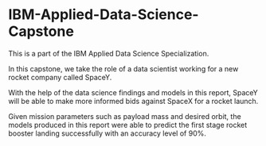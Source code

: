 # IBM-Applied-Data-Science-Capstone

This is a part of the IBM Applied Data Science Specialization.

In this capstone, we take the role of a data scientist	working for a new rocket company called SpaceY.

With the help of the data science findings and models in this report, SpaceY will be able to make more informed bids against SpaceX for a rocket launch.

Given mission parameters such as payload mass and desired orbit, the models produced in this report were able to predict the first stage rocket booster landing successfully with an accuracy level of 90%.
